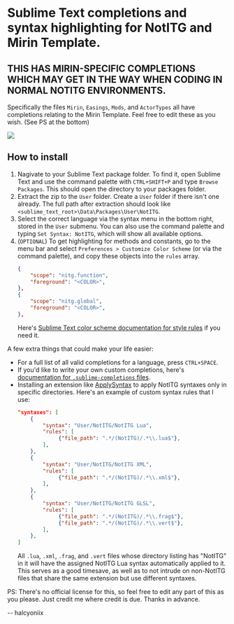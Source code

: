 # Sublime Text completions and syntax highlighting for NotITG and Mirin Template.
## THIS HAS MIRIN-SPECIFIC COMPLETIONS WHICH MAY GET IN THE WAY WHEN CODING IN NORMAL NOTITG ENVIRONMENTS.
Specifically the files `Mirin`, `Easings`, `Mods`, and `ActorTypes` all have completions relating to the Mirin Template. Feel free to edit these as you wish. (See PS at the bottom)

![](https://cdn.discordapp.com/attachments/978754506890313758/1070121981212622930/1.jpg)

## How to install
1. Nagivate to your Sublime Text package folder. To find it, open Sublime Text and use the command palette with `CTRL+SHIFT+P` and type `Browse Packages`. This should open the directory to your packages folder.
2. Extract the zip to the `User` folder. Create a `User` folder if there isn't one already. The full path after extraction should look like `<sublime_text_root>\Data\Packages\User\NotITG`.
3. Select the correct language via the syntax menu in the bottom right, stored in the `User` submenu. You can also use the command palette and typing `Set Syntax: NotITG`, which will show all available options.
4. (`OPTIONAL`) To get highlighting for methods and constants, go to the menu bar and select `Preferences > Customize Color Scheme` (or via the command palette), and copy these objects into the `rules` array.
	```json
	{
		"scope": "nitg.function",
		"foreground": "<COLOR>",
	},
	{
		"scope": "nitg.global",
		"foreground": "<COLOR>",
	},
	```
	Here's [Sublime Text color scheme documentation for style rules](https://www.sublimetext.com/docs/color_schemes.html#style-rules) if you need it.
	
A few extra things that could make your life easier:
- For a full list of all valid completions for a language, press `CTRL+SPACE`.
- If you'd like to write your own custom completions, here's [documentation for `.sublime-completions` files](https://www.sublimetext.com/docs/completions.html).
- Installing an extension like [ApplySyntax](https://packagecontrol.io/packages/ApplySyntax) to apply NotITG syntaxes only in specific directories. Here's an example of custom syntax rules that I use:
	```json
	"syntaxes": [
		{
			"syntax": "User/NotITG/NotITG Lua",
			"rules": [
				 {"file_path": ".*/(NotITG)/.*\\.lua$"},
			],
		},
		{
			"syntax": "User/NotITG/NotITG XML",
			"rules": [
				 {"file_path": ".*/(NotITG)/.*\\.xml$"},
			],
		},
		{
			"syntax": "User/NotITG/NotITG GLSL",
			"rules": [
				 {"file_path": ".*/(NotITG)/.*\\.frag$"},
				 {"file_path": ".*/(NotITG)/.*\\.vert$"},
			],
		},
	]
	```
	All `.lua`, `.xml`, `.frag`, and `.vert` files whose directory listing has "NotITG" in it will have the assigned NotITG Lua syntax automatically applied to it. This serves as a good timesave, as well as to not intrude on non-NotITG files that share the same extension but use different syntaxes.

PS: There's no official license for this, so feel free to edit any part of this as you please. Just credit me where credit is due. Thanks in advance.

-- halcyoniix